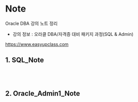 # **Note**

Oracle DBA 강의 노트 정리
- 강의 정보 : 오라클 DBA/자격증 대비 패키지 과정(SQL & Admin)

https://www.easyupclass.com

## 1. SQL_Note

<br>
<br>

## 2. Oracle_Admin1_Note

